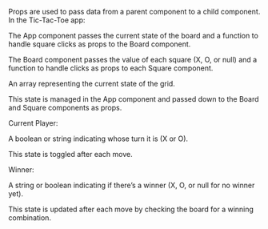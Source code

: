 Props are used to pass data from a parent component to a child component. In the Tic-Tac-Toe app:

The App component passes the current state of the board and a function to handle square clicks as props to the Board component.

The Board component passes the value of each square (X, O, or null) and a function to handle clicks as props to each Square component.

An array representing the current state of the grid.

This state is managed in the App component and passed down to the Board and Square components as props.

Current Player:

A boolean or string indicating whose turn it is (X or O).

This state is toggled after each move.

Winner:

A string or boolean indicating if there’s a winner (X, O, or null for no winner yet).

This state is updated after each move by checking the board for a winning combination.

